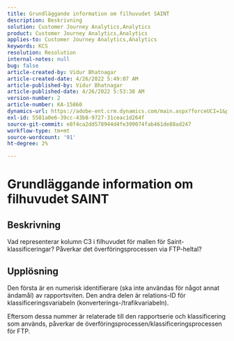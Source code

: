 ```yaml
---
title: Grundläggande information om filhuvudet SAINT
description: Beskrivning
solution: Customer Journey Analytics,Analytics
product: Customer Journey Analytics,Analytics
applies-to: Customer Journey Analytics,Analytics
keywords: KCS
resolution: Resolution
internal-notes: null
bug: false
article-created-by: Vidur Bhatnagar
article-created-date: 4/26/2022 5:49:07 AM
article-published-by: Vidur Bhatnagar
article-published-date: 4/26/2022 5:53:38 AM
version-number: 2
article-number: KA-15860
dynamics-url: https://adobe-ent.crm.dynamics.com/main.aspx?forceUCI=1&pagetype=entityrecord&etn=knowledgearticle&id=95065292-24c5-ec11-a7b6-0022480a1004
exl-id: 5581a0e6-39cc-43b8-9727-31ceac1d264f
source-git-commit: e8f4ca2dd578944d4fe399074fab461de88ad247
workflow-type: tm+mt
source-wordcount: '91'
ht-degree: 2%

---
```


# Grundläggande information om filhuvudet SAINT

## Beskrivning


Vad representerar kolumn C3 i filhuvudet för mallen för Saint-klassificeringar? Påverkar det överföringsprocessen via FTP-heltal?


## Upplösning


Den första är en numerisk identifierare (ska inte användas för något annat ändamål) av rapportsviten. Den andra delen är relations-ID för klassificeringsvariabeln (konverterings-/trafikvariabeln).

Eftersom dessa nummer är relaterade till den rapportserie och klassificering som används, påverkar de överföringsprocessen/klassificeringsprocessen för FTP.
